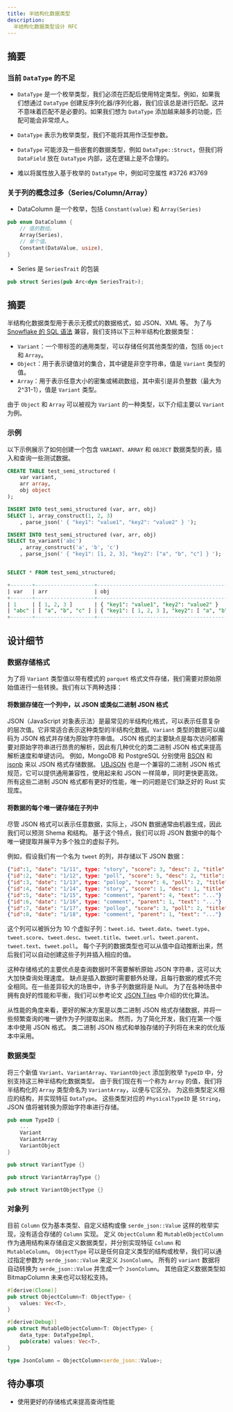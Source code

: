 ```yaml
---
title: 半结构化数据类型
description:
  半结构化数据类型设计 RFC
---
```


## 摘要

### 当前 `DataType` 的不足


- `DataType` 是一个枚举类型，我们必须在匹配后使用特定类型。例如，如果我们想通过 `DataType` 创建反序列化器/序列化器，我们应该总是进行匹配。这并不意味着匹配不是必要的。如果我们想为 `DataType` 添加越来越多的功能，匹配可能会非常烦人。

- `DataType` 表示为枚举类型，我们不能将其用作泛型参数。

- `DataType` 可能涉及一些嵌套的数据类型，例如 `DataType::Struct`，但我们将 `DataField` 放在 `DataType` 内部，这在逻辑上是不合理的。

- 难以将属性放入基于枚举的 `DataType` 中，例如可空属性 #3726 #3769

### 关于列的概念过多（Series/Column/Array）

- DataColumn 是一个枚举，包括 `Constant(value)` 和 `Array(Series)`
```rust
pub enum DataColumn {
    // 值的数组。
    Array(Series),
    // 单个值。
    Constant(DataValue, usize),
}
```

- Series 是 `SeriesTrait` 的包装
```rust
pub struct Series(pub Arc<dyn SeriesTrait>);
```

## 摘要

半结构化数据类型用于表示无模式的数据格式，如 JSON、XML 等。
为了与 [Snowflake 的 SQL 语法](https://docs.snowflake.com/en/sql-reference/data-types-semistructured.html) 兼容，我们支持以下三种半结构化数据类型：

- `Variant`：一个带标签的通用类型，可以存储任何其他类型的值，包括 `Object` 和 `Array`。
- `Object`：用于表示键值对的集合，其中键是非空字符串，值是 `Variant` 类型的值。
- `Array`：用于表示任意大小的密集或稀疏数组，其中索引是非负整数（最大为 2^31-1），值是 `Variant` 类型。

由于 `Object` 和 `Array` 可以被视为 `Variant` 的一种类型，以下介绍主要以 `Variant` 为例。

### 示例

以下示例展示了如何创建一个包含 `VARIANT`、`ARRAY` 和 `OBJECT` 数据类型的表，插入和查询一些测试数据。

```sql
CREATE TABLE test_semi_structured (
    var variant,
    arr array,
    obj object
);

INSERT INTO test_semi_structured (var, arr, obj)
SELECT 1, array_construct(1, 2, 3)
    , parse_json(' { "key1": "value1", "key2": "value2" } ');

INSERT INTO test_semi_structured (var, arr, obj)
SELECT to_variant('abc')
    , array_construct('a', 'b', 'c')
    , parse_json(' { "key1": [1, 2, 3], "key2": ["a", "b", "c"] } ');


SELECT * FROM test_semi_structured;

+-------+-------------------+----------------------------------------------------+
| var   | arr               | obj                                                |
+-------+-------------------+----------------------------------------------------+
| 1     | [ 1, 2, 3 ]       | { "key1": "value1", "key2": "value2" }             |
| "abc" | [ "a", "b", "c" ] | { "key1": [ 1, 2, 3 ], "key2": [ "a", "b", "c" ] } |
+-------+-------------------+----------------------------------------------------+
```

## 设计细节

### 数据存储格式

为了将 `Variant` 类型值以带有模式的 `parquet` 格式文件存储，我们需要对原始原始值进行一些转换。我们有以下两种选择：

#### 将数据存储在一个列中，以 JSON 或类似二进制 JSON 格式

JSON（JavaScript 对象表示法）是最常见的半结构化格式，可以表示任意复杂的层次值。它非常适合表示这种类型的半结构化数据。`Variant` 类型的数据可以编码为 JSON 格式并存储为原始字符串值。
JSON 格式的主要缺点是每次访问都需要对原始字符串进行昂贵的解析，因此有几种优化的类二进制 JSON 格式来提高解析速度和单键访问。
例如，MongoDB 和 PostgreSQL 分别使用 [BSON](https://bsonspec.org/) 和 [jsonb](https://www.postgresql.org/docs/14/datatype-json.html) 来以 JSON 格式存储数据。
[UBJSON](https://ubjson.org/) 也是一个兼容的二进制 JSON 格式规范，它可以提供通用兼容性，使用起来和 JSON 一样简单，同时更快更高效。
所有这些二进制 JSON 格式都有更好的性能，唯一的问题是它们缺乏好的 Rust 实现库。

#### 将数据的每个唯一键存储在子列中

尽管 JSON 格式可以表示任意数据，实际上，JSON 数据通常由机器生成，因此我们可以预测 Shema 和结构。
基于这个特点，我们可以将 JSON 数据中的每个唯一键提取并展平为多个独立的虚拟子列。

例如，假设我们有一个名为 `tweet` 的列，并存储以下 JSON 数据：

```json
{"id":1, "date": "1/11", type: "story", "score": 3, "desc": 2, "title": "...", "url": "..."}
{"id":2, "date": "1/12", type: "poll", "score": 5, "desc": 2, "title": "..."}
{"id":3, "date": "1/13", type: "pollop", "score": 6, "poll": 2, "title": "..."}
{"id":4, "date": "1/14", type: "story", "score": 1, "desc": 1, "title": "...", "url": "..."}
{"id":5, "date": "1/15", type: "comment", "parent": 4, "text": "..."}
{"id":6, "date": "1/16", type: "comment", "parent": 1, "text": "..."}
{"id":7, "date": "1/17", type: "pollop", "score": 3, "poll": 2, "title": "..."}
{"id":8, "date": "1/18", type: "comment", "parent": 1, "text": "..."}
```

这个列可以被拆分为 10 个虚拟子列：`tweet.id`、`tweet.date`、`tweet.type`、`tweet.score`、`tweet.desc`、`tweet.title`、`tweet.url`、`tweet.parent`、`tweet.text`、`tweet.poll`。
每个子列的数据类型也可以从值中自动推断出来，然后我们可以自动创建这些子列并插入相应的值。

这种存储格式的主要优点是查询数据时不需要解析原始 JSON 字符串，这可以大大加快查询处理速度。
缺点是插入数据时需要额外处理，且每行数据的模式不完全相同。在一些差异较大的场景中，许多子列数据将是 Null。
为了在各种场景中拥有良好的性能和平衡，我们可以参考论文 [JSON Tiles](https://db.in.tum.de/people/sites/durner/papers/json-tiles-sigmod21.pdf) 中介绍的优化算法。

从性能的角度来看，更好的解决方案是以类二进制 JSON 格式存储数据，并将一些频繁查询的唯一键作为子列提取出来。
然而，为了简化开发，我们在第一个版本中使用 JSON 格式。
类二进制 JSON 格式和单独存储的子列将在未来的优化版本中采用。

### 数据类型



将三个新值 `Variant`、`VariantArray`、`VariantObject` 添加到枚举 `TypeID` 中，分别支持这三种半结构化数据类型。
由于我们现在有一个称为 `Array` 的值，我们将半结构化的 `Array` 类型命名为 `VariantArray`，以便与它区分。
为这些类型定义相应的结构，并实现特征 `DataType`。
这些类型对应的 `PhysicalTypeID` 是 `String`，JSON 值将被转换为原始字符串进行存储。

```rust
pub enum TypeID {
    ...
    Variant
    VariantArray
    VariantObject
}

pub struct VariantType {}

pub struct VariantArrayType {}

pub struct VariantObjectType {}

```

### 对象列

目前 `Column` 仅为基本类型、自定义结构或像 `serde_json::Value` 这样的枚举实现，没有适合存储的 `Column` 实现。
定义 `ObjectColumn` 和 `MutableObjectColumn` 作为通用结构来存储自定义数据类型，并分别实现特征 `Column` 和 `MutableColumn`。
`ObjectType` 可以是任何自定义类型的结构或枚举，我们可以通过指定参数为 `serde_json::Value` 来定义 `JsonColumn`。
所有的 `variant` 数据将自动转换为 `serde_json::Value` 并生成一个 `JsonColumn`。
其他自定义数据类型如 BitmapColumn 未来也可以轻松支持。

```rust
#[derive(Clone)]
pub struct ObjectColumn<T: ObjectType> {
    values: Vec<T>,
}

#[derive(Debug)]
pub struct MutableObjectColumn<T: ObjectType> {
    data_type: DataTypeImpl,
    pub(crate) values: Vec<T>,
}

type JsonColumn = ObjectColumn<serde_json::Value>;

```

## 待办事项

- 使用更好的存储格式来提高查询性能